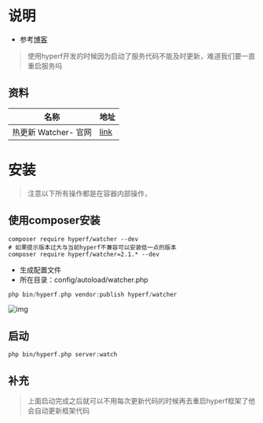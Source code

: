 #  说明

- 参考[博客](https://www.cnblogs.com/heijinli/articles/14944264.html)

> 使用hyperf开发的时候因为启动了服务代码不能及时更新，难道我们要一直重启服务吗

## 资料

| 名称                 | 地址                                                |
| -------------------- | --------------------------------------------------- |
| 热更新 Watcher- 官网 | [link](https://www.hyperf.wiki/2.1/#/zh-cn/watcher) |



# 安装

> 注意以下所有操作都是在容器内部操作，

## 使用composer安装

```shell
composer require hyperf/watcher --dev
# 如果提示版本过大与当前hyperf不兼容可以安装低一点的版本
composer require hyperf/watcher=2.1.* --dev 
```

- 生成配置文件
- 所在目录：config/autoload/watcher.php

```php
php bin/hyperf.php vendor:publish hyperf/watcher
```

![img](https://yaoliuyang-blog-images.oss-cn-beijing.aliyuncs.com/blogImages/1599860-20210628140812483-1682197992.png)

## 启动

```shell
php bin/hyperf.php server:watch
```



## 补充

> 上面启动完成之后就可以不用每次更新代码的时候再去重启hyperf框架了他会自动更新框架代码
